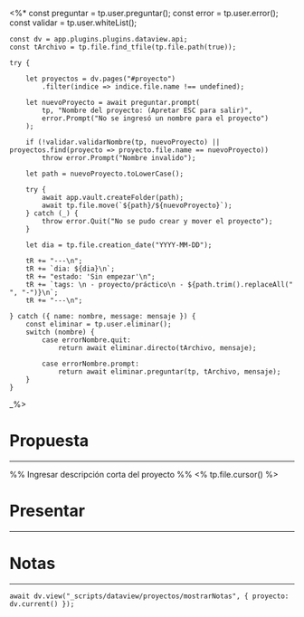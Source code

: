 <%*
    const preguntar = tp.user.preguntar();
	const error = tp.user.error();
    const validar = tp.user.whiteList();
    
    const dv = app.plugins.plugins.dataview.api;
    const tArchivo = tp.file.find_tfile(tp.file.path(true));

    try {

		let proyectos = dv.pages("#proyecto")
			.filter(indice => indice.file.name !== undefined);

		let nuevoProyecto = await preguntar.prompt(
			tp, "Nombre del proyecto: (Apretar ESC para salir)", 
			error.Prompt("No se ingresó un nombre para el proyecto")
		);

		if (!validar.validarNombre(tp, nuevoProyecto) || proyectos.find(proyecto => proyecto.file.name == nuevoProyecto)) 
			throw error.Prompt("Nombre invalido");

		let path = nuevoProyecto.toLowerCase();

		try {
			await app.vault.createFolder(path);
			await tp.file.move(`${path}/${nuevoProyecto}`);
		} catch (_) {
			throw error.Quit("No se pudo crear y mover el proyecto");
		}

		let dia = tp.file.creation_date("YYYY-MM-DD");
		
		tR += "---\n"; 
		tR += `dia: ${dia}\n`;
		tR += "estado: 'Sin empezar'\n";
		tR += `tags: \n - proyecto/práctico\n - ${path.trim().replaceAll(" ", "-")}\n`;
		tR += "---\n";

	} catch ({ name: nombre, message: mensaje }) {
        const eliminar = tp.user.eliminar();
        switch (nombre) {
            case errorNombre.quit:
                return await eliminar.directo(tArchivo, mensaje);
                
            case errorNombre.prompt:
                return await eliminar.preguntar(tp, tArchivo, mensaje);
        }
    }
_%>
# Propuesta
---
%% Ingresar descripción corta del proyecto %%
<% tp.file.cursor() %>


# Presentar
---




# Notas
---
```dataviewjs
await dv.view("_scripts/dataview/proyectos/mostrarNotas", { proyecto: dv.current() });
```